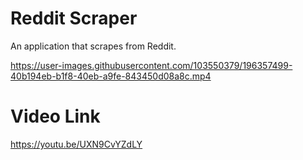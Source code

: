 # Reddit Scraper
An application that scrapes from Reddit.

https://user-images.githubusercontent.com/103550379/196357499-40b194eb-b1f8-40eb-a9fe-843450d08a8c.mp4

# Video Link
https://youtu.be/UXN9CvYZdLY